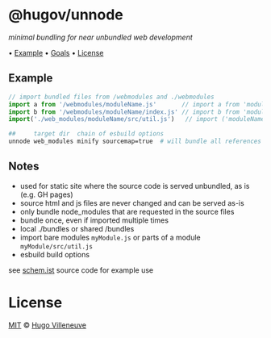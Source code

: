 <!-- markdownlint-disable MD004 MD007 MD010 MD041 MD022 MD024 MD029 MD031 MD032 MD036 -->
# @hugov/unnode

*minimal bundling for near unbundled web development*

• [Example](#example) • [Goals](#goals) • [License](#license)

## Example

```javascript
// import bundled files from /webmodules and ./webmodules
import a from '/webmodules/moduleName.js'       // import a from 'moduleName' in node
import b from '/webmodules/moduleName/index.js' // import b from 'moduleName' in node
import('./web_modules/moduleName/src/util.js')   // import ('moduleName/src/util.js') in node
```

```sh
##     target dir  chain of esbuild options
unnode web_modules minify sourcemap=true  # will bundle all references starting with /webmodules
```

## Notes
- used for static site where the source code is served unbundled, as is (e.g. GH pages)
- source html and js files are never changed and can be served as-is
- only bundle node_modules that are requested in the source files
- bundle once, even if imported multiple times
- local ./bundles or shared /bundles
- import bare modules `myModule.js` or parts of a module `myModule/src/util.js`
- esbuild build options

see [schem.ist](schem.ist) source code for example use

# License

[MIT](http://www.opensource.org/licenses/MIT) © [Hugo Villeneuve](https://github.com/hville)
